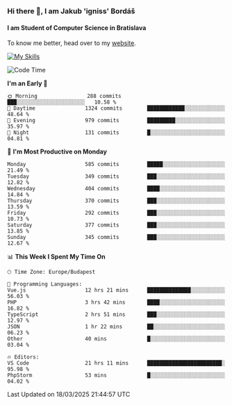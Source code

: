 ### Hi there 👋, I am Jakub 'igniss' Bordáš

#### I am Student of Computer Science in Bratislava
To know me better, head over to my [website](https://bordas.sk).

[![My Skills](https://skillicons.dev/icons?i=js,typescript,html,css,figma,svelte,vue,next,postgresql,nest,express,nodejs)](https://bordas.sk)


<!--START_SECTION:waka-->
![Code Time](http://img.shields.io/badge/Code%20Time-1%2C739%20hrs%2056%20mins-blue)

**I'm an Early 🐤** 

```text
🌞 Morning                288 commits         ███░░░░░░░░░░░░░░░░░░░░░░   10.58 % 
🌆 Daytime                1324 commits        ████████████░░░░░░░░░░░░░   48.64 % 
🌃 Evening                979 commits         █████████░░░░░░░░░░░░░░░░   35.97 % 
🌙 Night                  131 commits         █░░░░░░░░░░░░░░░░░░░░░░░░   04.81 % 
```
📅 **I'm Most Productive on Monday** 

```text
Monday                   585 commits         █████░░░░░░░░░░░░░░░░░░░░   21.49 % 
Tuesday                  349 commits         ███░░░░░░░░░░░░░░░░░░░░░░   12.82 % 
Wednesday                404 commits         ████░░░░░░░░░░░░░░░░░░░░░   14.84 % 
Thursday                 370 commits         ███░░░░░░░░░░░░░░░░░░░░░░   13.59 % 
Friday                   292 commits         ███░░░░░░░░░░░░░░░░░░░░░░   10.73 % 
Saturday                 377 commits         ███░░░░░░░░░░░░░░░░░░░░░░   13.85 % 
Sunday                   345 commits         ███░░░░░░░░░░░░░░░░░░░░░░   12.67 % 
```


📊 **This Week I Spent My Time On** 

```text
🕑︎ Time Zone: Europe/Budapest

💬 Programming Languages: 
Vue.js                   12 hrs 21 mins      ██████████████░░░░░░░░░░░   56.03 % 
PHP                      3 hrs 42 mins       ████░░░░░░░░░░░░░░░░░░░░░   16.82 % 
TypeScript               2 hrs 51 mins       ███░░░░░░░░░░░░░░░░░░░░░░   12.97 % 
JSON                     1 hr 22 mins        ██░░░░░░░░░░░░░░░░░░░░░░░   06.23 % 
Other                    40 mins             █░░░░░░░░░░░░░░░░░░░░░░░░   03.04 % 

🔥 Editors: 
VS Code                  21 hrs 11 mins      ████████████████████████░   95.98 % 
PhpStorm                 53 mins             █░░░░░░░░░░░░░░░░░░░░░░░░   04.02 % 
```


 Last Updated on 18/03/2025 21:44:57 UTC
<!--END_SECTION:waka-->
